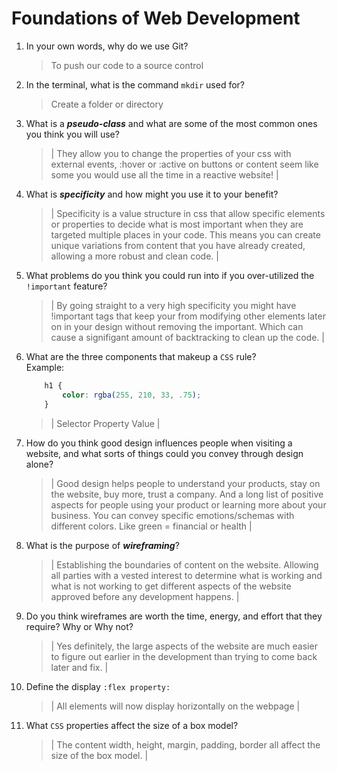 # Foundations of Web Development
01. In your own words, why do we use Git?
    > To push our code to a source control

02. In the terminal, what is the command `mkdir` used for?
    > Create a folder or directory

03. What is a ***pseudo-class*** and what are some of the most common ones you think you will use?
    > | They allow you to change the properties of your css with external events, :hover or :active on buttons or content seem like some you would use all the time in a reactive website! |

04. What is ***specificity*** and how might you use it to your benefit?
    > | Specificity is a value structure in css that allow specific elements or properties to decide what is most important when they are targeted multiple places in your code. This means you can create unique variations from content that you have already created, allowing a more robust and clean code. |

05. What problems do you think you could run into if you over-utilized the `!important` feature?
    > | By going straight to a very high specificity you might have !important tags that keep your from modifying other elements later on in your design without removing the important. Which can cause a signifigant amount of backtracking to clean up the code. |

06. What are the three components that makeup a `CSS` rule? <br> Example:

    ```css
        h1 {
            color: rgba(255, 210, 33, .75);
        }
    ```

    > | Selector Property Value |

07. How do you think good design influences people when visiting a website, and what sorts of things could you convey through design alone?
    > | Good design helps people to understand your products, stay on the website, buy more, trust a company. And a long list of positive aspects for people using your product or learning more about your business. You can convey specific emotions/schemas with different colors. Like green = financial or health |

08. What is the purpose of ***wireframing***?
    > | Establishing the boundaries of content on the website. Allowing all parties with a vested interest to determine what is working and what is not working to get different aspects of the website approved before any development happens. |

09. Do you think wireframes are worth the time, energy, and effort that they require? Why or Why not?
    > | Yes definitely, the large aspects of the website are much easier to figure out earlier in the development than trying to come back later and fix. |

10. Define the display `:flex property:`
    > | All elements will now display horizontally on the webpage |

11. What `CSS` properties affect the size of a box model?
    > | The content width, height, margin, padding, border all affect the size of the box model. |

